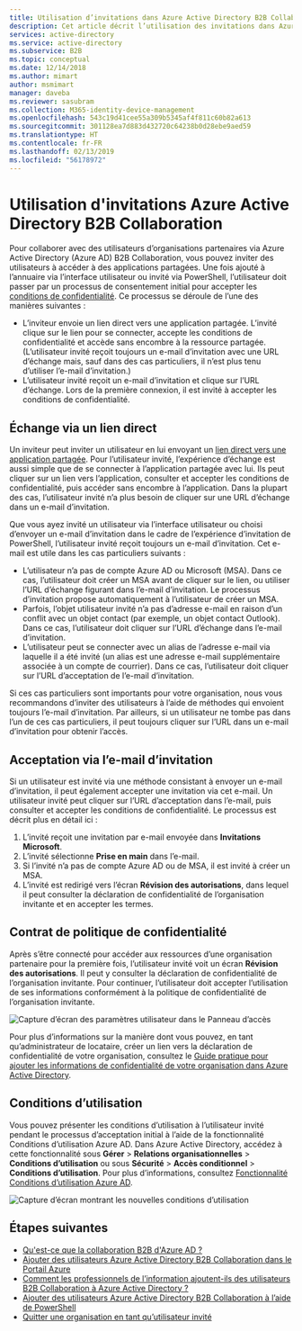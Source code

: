 ```yaml
---
title: Utilisation d’invitations dans Azure Active Directory B2B Collaboration | Microsoft Docs
description: Cet article décrit l’utilisation des invitations dans Azure AD B2B Collaboration pour les utilisateurs finaux, dont l’acceptation des conditions de confidentialité.
services: active-directory
ms.service: active-directory
ms.subservice: B2B
ms.topic: conceptual
ms.date: 12/14/2018
ms.author: mimart
author: msmimart
manager: daveba
ms.reviewer: sasubram
ms.collection: M365-identity-device-management
ms.openlocfilehash: 543c19d41cee55a309b5345af4f811c60b82a613
ms.sourcegitcommit: 301128ea7d883d432720c64238b0d28ebe9aed59
ms.translationtype: HT
ms.contentlocale: fr-FR
ms.lasthandoff: 02/13/2019
ms.locfileid: "56178972"
---
```

# <a name="azure-active-directory-b2b-collaboration-invitation-redemption"></a>Utilisation d'invitations Azure Active Directory B2B Collaboration

Pour collaborer avec des utilisateurs d’organisations partenaires via Azure Active Directory (Azure AD) B2B Collaboration, vous pouvez inviter des utilisateurs à accéder à des applications partagées. Une fois ajouté à l’annuaire via l’interface utilisateur ou invité via PowerShell, l’utilisateur doit passer par un processus de consentement initial pour accepter les [conditions de confidentialité](#privacy-policy-agreement). Ce processus se déroule de l’une des manières suivantes :

- L’inviteur envoie un lien direct vers une application partagée. L’invité clique sur le lien pour se connecter, accepte les conditions de confidentialité et accède sans encombre à la ressource partagée. (L’utilisateur invité reçoit toujours un e-mail d’invitation avec une URL d’échange mais, sauf dans des cas particuliers, il n’est plus tenu d’utiliser l’e-mail d’invitation.)  
- L’utilisateur invité reçoit un e-mail d’invitation et clique sur l’URL d’échange. Lors de la première connexion, il est invité à accepter les conditions de confidentialité.

## <a name="redemption-through-a-direct-link"></a>Échange via un lien direct

Un inviteur peut inviter un utilisateur en lui envoyant un [lien direct vers une application partagée](../manage-apps/end-user-experiences.md#direct-sign-on-links). Pour l’utilisateur invité, l’expérience d’échange est aussi simple que de se connecter à l’application partagée avec lui. Ils peut cliquer sur un lien vers l’application, consulter et accepter les conditions de confidentialité, puis accéder sans encombre à l’application. Dans la plupart des cas, l’utilisateur invité n’a plus besoin de cliquer sur une URL d’échange dans un e-mail d’invitation.

Que vous ayez invité un utilisateur via l’interface utilisateur ou choisi d’envoyer un e-mail d’invitation dans le cadre de l’expérience d’invitation de PowerShell, l’utilisateur invité reçoit toujours un e-mail d’invitation. Cet e-mail est utile dans les cas particuliers suivants :

- L’utilisateur n’a pas de compte Azure AD ou Microsoft (MSA). Dans ce cas, l’utilisateur doit créer un MSA avant de cliquer sur le lien, ou utiliser l’URL d’échange figurant dans l’e-mail d’invitation. Le processus d’invitation propose automatiquement à l’utilisateur de créer un MSA.
- Parfois, l’objet utilisateur invité n’a pas d’adresse e-mail en raison d’un conflit avec un objet contact (par exemple, un objet contact Outlook). Dans ce cas, l’utilisateur doit cliquer sur l’URL d’échange dans l’e-mail d’invitation.
- L’utilisateur peut se connecter avec un alias de l’adresse e-mail via laquelle il a été invité (un alias est une adresse e-mail supplémentaire associée à un compte de courrier). Dans ce cas, l’utilisateur doit cliquer sur l’URL d’acceptation de l’e-mail d’invitation.

Si ces cas particuliers sont importants pour votre organisation, nous vous recommandons d’inviter des utilisateurs à l’aide de méthodes qui envoient toujours l’e-mail d’invitation. Par ailleurs, si un utilisateur ne tombe pas dans l’un de ces cas particuliers, il peut toujours cliquer sur l’URL dans un e-mail d’invitation pour obtenir l’accès.

## <a name="redemption-through-the-invitation-email"></a>Acceptation via l’e-mail d’invitation

Si un utilisateur est invité via une méthode consistant à envoyer un e-mail d’invitation, il peut également accepter une invitation via cet e-mail. Un utilisateur invité peut cliquer sur l’URL d’acceptation dans l’e-mail, puis consulter et accepter les conditions de confidentialité. Le processus est décrit plus en détail ici :

1.  L’invité reçoit une invitation par e-mail envoyée dans **Invitations Microsoft**.
2.  L’invité sélectionne **Prise en main** dans l’e-mail.
3.  Si l’invité n’a pas de compte Azure AD ou de MSA, il est invité à créer un MSA.
4.  L’invité est redirigé vers l’écran **Révision des autorisations**, dans lequel il peut consulter la déclaration de confidentialité de l’organisation invitante et en accepter les termes.

## <a name="privacy-policy-agreement"></a>Contrat de politique de confidentialité

Après s’être connecté pour accéder aux ressources d’une organisation partenaire pour la première fois, l’utilisateur invité voit un écran **Révision des autorisations**. Il peut y consulter la déclaration de confidentialité de l’organisation invitante. Pour continuer, l’utilisateur doit accepter l’utilisation de ses informations conformément à la politique de confidentialité de l’organisation invitante.

![Capture d’écran des paramètres utilisateur dans le Panneau d’accès](media/redemption-experience/ConsentScreen.png) 

Pour plus d’informations sur la manière dont vous pouvez, en tant qu’administrateur de locataire, créer un lien vers la déclaration de confidentialité de votre organisation, consultez le [Guide pratique pour ajouter les informations de confidentialité de votre organisation dans Azure Active Directory](https://aka.ms/adprivacystatement).

## <a name="terms-of-use"></a>Conditions d’utilisation

Vous pouvez présenter les conditions d’utilisation à l’utilisateur invité pendant le processus d’acceptation initial à l’aide de la fonctionnalité Conditions d’utilisation Azure AD. Dans Azure Active Directory, accédez à cette fonctionnalité sous **Gérer** > **Relations organisationnelles** > **Conditions d’utilisation** ou sous **Sécurité** > **Accès conditionnel** > **Conditions d’utilisation**. Pour plus d’informations, consultez [Fonctionnalité Conditions d’utilisation Azure AD](../governance/active-directory-tou.md).

![Capture d’écran montrant les nouvelles conditions d’utilisation](media/redemption-experience/organizational-relationships-terms-of-use.png) 

## <a name="next-steps"></a>Étapes suivantes

- [Qu'est-ce que la collaboration B2B d'Azure AD ?](what-is-b2b.md)
- [Ajouter des utilisateurs Azure Active Directory B2B Collaboration dans le Portail Azure](add-users-administrator.md)
- [Comment les professionnels de l’information ajoutent-ils des utilisateurs B2B Collaboration à Azure Active Directory ?](add-users-information-worker.md)
- [Ajouter des utilisateurs Azure Active Directory B2B Collaboration à l’aide de PowerShell](customize-invitation-api.md#powershell)
- [Quitter une organisation en tant qu’utilisateur invité](leave-the-organization.md)
